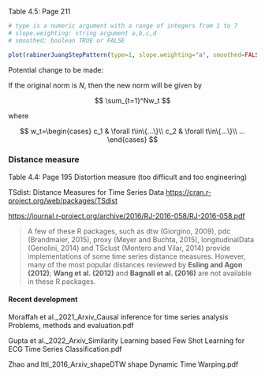 Table 4.5: Page 211

```R
# type is a numeric argument with a range of integers from 1 to 7
# slope.weighting: string argument a,b,c,d
# smoothed: boolean TRUE or FALSE

plot(rabinerJuangStepPattern(type=1, slope.weighting="a", smoothed=FALSE))
```

Potential change to be made:

If the original norm is $N$, then the new norm will be given by

$$
\sum_{t=1}^Nw_t
$$

where

$$
w_t=\begin{cases}
     c_1 & \forall t\in\{...\}\\
     c_2 & \forall t\in\{...\}\\
     ...
    \end{cases}
$$

### Distance measure

Table 4.4: Page 195
Distortion measure (too difficult and too engineering)

TSdist: Distance Measures for Time Series Data
https://cran.r-project.org/web/packages/TSdist

https://journal.r-project.org/archive/2016/RJ-2016-058/RJ-2016-058.pdf

> A few of these R packages, such as dtw (Giorgino, 2009), pdc (Brandmaier, 2015), proxy (Meyer and Buchta, 2015), longitudinalData (Genolini, 2014) and TSclust (Montero and Vilar, 2014) provide implementations of some time series distance measures. However, many of the most popular distances reviewed by **Esling and Agon (2012)**; **Wang et al. (2012)** and **Bagnall et al. (2016)** are not available in these R packages.

#### Recent development

Moraffah et al._2021_Arxiv_Causal inference for time series analysis Problems, methods and evaluation.pdf

Gupta et al._2022_Arxiv_Similarity Learning based Few Shot Learning for ECG Time Series Classification.pdf

Zhao and Itti_2016_Arxiv_shapeDTW shape Dynamic Time Warping.pdf
